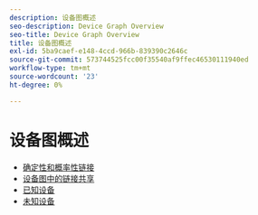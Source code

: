```yaml
---
description: 设备图概述
seo-description: Device Graph Overview
seo-title: Device Graph Overview
title: 设备图概述
exl-id: 5ba9caef-e148-4ccd-966b-839390c2646c
source-git-commit: 573744525fcc00f35540af9ffec46530111940ed
workflow-type: tm+mt
source-wordcount: '23'
ht-degree: 0%

---
```


# 设备图概述

* [确定性和概率性链接](links.md)
* [设备图中的链接共享](link-sharing.md)
* [已知设备](known-device.md)
* [未知设备](unknown-device.md)
